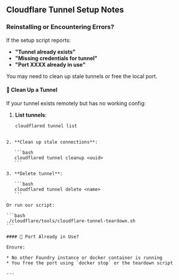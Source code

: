 ## Cloudflare Tunnel Setup Notes

### Reinstalling or Encountering Errors?

If the setup script reports:
- **"Tunnel already exists"**
- **"Missing credentials for tunnel"**
- **"Port XXXX already in use"**

You may need to clean up stale tunnels or free the local port.

#### 🧹 Clean Up a Tunnel
If your tunnel exists remotely but has no working config:

1. **List tunnels**:
   ```bash
   cloudflared tunnel list
````

2. **Clean up stale connections**:

   ```bash
   cloudflared tunnel cleanup <uuid>
   ```

3. **Delete tunnel**:

   ```bash
   cloudflared tunnel delete <name>
   ```

Or run our script:

```bash
./cloudflare/tools/cloudflare-tunnel-teardown.sh
```

#### 🛑 Port Already in Use?

Ensure:

* No other Foundry instance or docker container is running
* You free the port using `docker stop` or the teardown script

---


